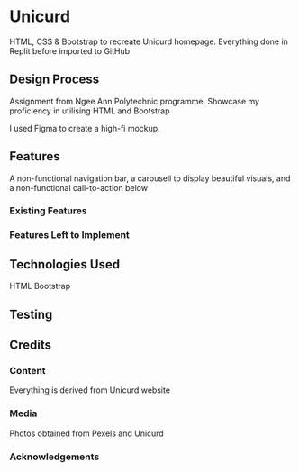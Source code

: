 # Unicurd
HTML, CSS & Bootstrap to recreate Unicurd homepage. Everything done in Replit before imported to GitHub

## Design Process
Assignment from Ngee Ann Polytechnic programme. Showcase my proficiency in utilising HTML and Bootstrap

I used Figma to create a high-fi mockup.

## Features
A non-functional navigation bar, a carousell to display beautiful visuals, and a non-functional call-to-action below

### Existing Features

### Features Left to Implement

## Technologies Used
HTML
Bootstrap
## Testing


## Credits
### Content
Everything is derived from Unicurd website
### Media
Photos obtained from Pexels and Unicurd
### Acknowledgements
